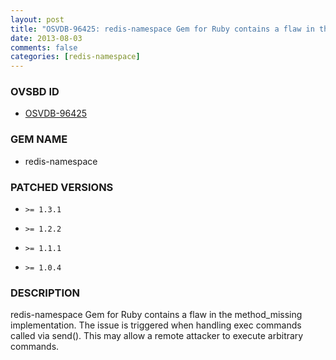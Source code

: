 ```yaml
---
layout: post
title: "OSVDB-96425: redis-namespace Gem for Ruby contains a flaw in the method_missing implementation"
date: 2013-08-03
comments: false
categories: [redis-namespace]
---
```





### OVSBD ID

* [OSVDB-96425](http://www.osvdb.org/show/osvdb/96425)


### GEM NAME

* redis-namespace


### PATCHED VERSIONS


* `>= 1.3.1`

* `>= 1.2.2`

* `>= 1.1.1`

* `>= 1.0.4`


### DESCRIPTION

redis-namespace Gem for Ruby contains a flaw in the method_missing implementation.
The issue is triggered when handling exec commands called via send(). This may allow a
remote attacker to execute arbitrary commands.

